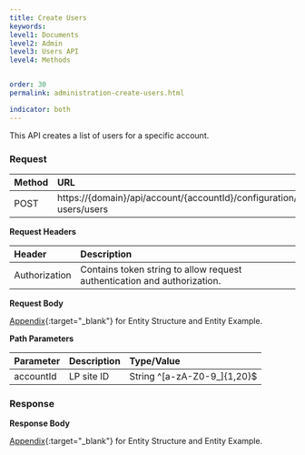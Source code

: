 ```yaml
---
title: Create Users
keywords:
level1: Documents
level2: Admin
level3: Users API
level4: Methods


order: 30
permalink: administration-create-users.html

indicator: both
---
```


This API creates a list of users for a specific account.

### Request

 |Method|      URL|  
 |:--------  |:---  |
 |POST|  https://{domain}/api/account/{accountId}/configuration/le-users/users  |

**Request Headers**

 |Header         |Description  |
 |:------|        :--------  |
 |Authorization|  Contains token string to allow request authentication and authorization.  |

**Request Body**
 
[Appendix](administration-users-appendix.html){:target="_blank"} for Entity Structure and Entity Example.

**Path Parameters**

 |Parameter|  Description|  Type/Value |
 |:------    |:--------    |:--------|
 |accountId|  LP site ID|   String ^[a-zA-Z0-9_]{1,20}$|

### Response

**Response Body**

[Appendix](administration-users-appendix.html){:target="_blank"} for Entity Structure and Entity Example.
